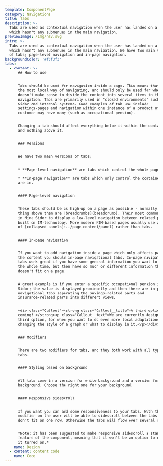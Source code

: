 ```yaml
---
template: ComponentPage
category: Navigations
title: Tabs
description: >-
  Tabs are used as contextual navigation when the user has landed on a page
  which hasn't any submenues in the main navigation.
previewImage: /img/nav.svg
intro: >-
  Tabs are used as contextual navigation when the user has landed on a page
  which hasn't any submenues in the main navigation. We have two main versions
  of tabs; page-level navigation and in-page navigation.
backgroundColor: '#f3f3f3'
tabs:
  - content: >-
      ## How to use


      Tabs should be used for navigation inside a page. This means that tabs are
      the most local way of navigating, and should only be used for when it
      doesn't make sense to divide the content into several items in the main
      navigation. Tabs are primarily used in "closed environments" such as Mina
      Sidor and internal systems. Good examples of tab use include
      settings-pages and navigation within one instance of a product of which a
      customer may have many (such as occupational pension).


      Changing a tab should affect everything below it within the container/page
      and nothing above it.


      ### Versions


      We have two main versions of tabs;


      * **Page-level navigation** are tabs which control the whole page.

      * **In-page navigation** are tabs which only control the container they
      are in.


      #### Page-level navigation


      These tabs should be as high-up on a page as possible - normally the only
      thing above them are [breadcrumbs](breadcrumb). Their most common usage is
      in Mina Sidor to display a low-level navigation between related pages
      built on IM-technology. More modern NIM-based pages usually use a series
      of [collapsed panels](../page-content/panel) rather than tabs.


      #### In-page navigation


      If you want to add navigation inside a page which only affects parts of
      the content you should in-page navigational tabs. In-page navigational
      tabs work great if you have some general information you want to display
      the whole time, but then have so much or different information that it
      doesn't fit on a page.


      A great example is if you enter a specific occupational pension in Mina
      Sidor; the value is displayed prominently and then there are in-page
      navigational tabs separating the savings-related parts and
      insurance-related parts into different views.


      <div class="Callout"><strong class="Callout__title">A third option is
      coming! </strong><p class="Callout__text">We are currently designing a
      third option, for when you want to do even more local adaptations - like
      changing the style of a graph or what to display in it.</p></div>


      ### Modifiers


      There are two modifiers for tabs, and they both work with all types of
      tabs.


      #### Styling based on background


      All tabs come in a version for white background and a version for grey
      background. Choose the right one for your background.


      #### Responsive sidescroll


      If you want you can add some responsiveness to your tabs. With this
      modifier on the user will be able to sidescroll between the tabs if they
      don't fit on one row. Otherwise the tabs will flow over several rows. 


      *Note: it has been suggested to make responsive sidescroll a standard
      feature of the component, meaning that it won't be an option to not have
      it turned on.*
    name: Design
  - content: content code
    name: Code
---
```

